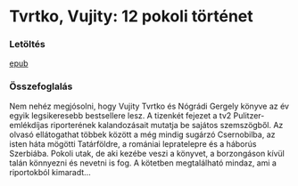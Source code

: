 # <a name="id_715">Tvrtko, Vujity: 12 pokoli történet </a>
### Letöltés
[epub](https://github.com/BercziSandor/calibre_lib/raw/main/libs/main/Tvrtko%2C%20Vujity/12%20pokoli%20tortenet%20%28715%29/12%20pokoli%20tortenet%20-%20Tvrtko%2C%20Vujity.epub)

### Összefoglalás
<div>
<p>Nem nehéz megjósolni, hogy Vujity Tvrtko és Nógrádi Gergely könyve az év egyik legsikeresebb bestsellere lesz. A tizenkét fejezet a tv2 Pulitzer-emlékdíjas riporterének kalandozásait mutatja be sajátos szemszögből. Az olvasó ellátogathat többek között a még mindig sugárzó Csernobilba, az isten háta mögötti Tatárföldre, a romániai lepratelepre és a háborús Szerbiába. Pokoli utak, de aki kezébe veszi a könyvet, a borzongáson kívül talán könnyezni és nevetni is fog. A kötetben megtalálható mindaz, ami a riportokból kimaradt…</p></div>


